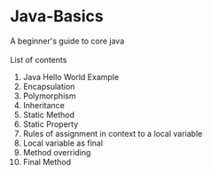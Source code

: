 # Java-Basics
A beginner's guide to core java<br><br>
List of contents <br>
1. Java Hello World Example<br>
2. Encapsulation<br>
3. Polymorphism<br>
4. Inheritance<br>
5. Static Method<br>
6. Static Property<br>
7. Rules of assignment in context to a local variable<br>
8. Local variable as final<br>
9. Method overriding<br>
10. Final Method<br>
